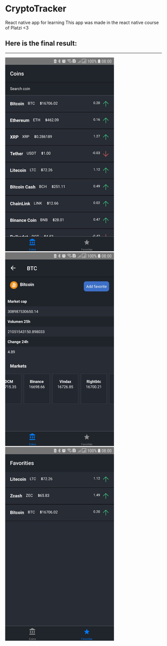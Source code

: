 # CryptoTracker
React native app for learning
This app was made in the react native course of Platzi <3

Here is the final result:
--------------------------
-----------------------
<p>
<img src="coins.jpeg" width="350" title="coins">
<img src="detail_coin.jpeg" width="350" title="detail_coin">
<img src="favorites.jpeg" width="350" title="favorites">

</p>
